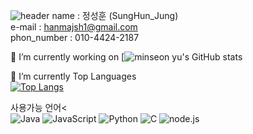![header](https://capsule-render.vercel.app/api?type=waving&color=0AA1DD&height=250&section=header&text=Mr.Jung_Portfolio&fontColor=ffffff&fontSize=90&animation=fadeIn&fontAlignY=38&desc=%50&descAlignY=&descAlign=)
name : 정성훈 (SungHun_Jung)</br>
e-mail : hanmajsh1@gmail.com</br>
phon_number : 010-4424-2187</br>

🔭 I’m currently working on
[![minseon yu's GitHub stats](https://github-readme-stats.vercel.app/api?username=mulahaG&hide=stars,contribs&count_private=true&show_icons=true&&theme=solarized-highcontrast)

💪 I’m currently Top Languages</br>
[![Top Langs](https://github-readme-stats.vercel.app/api/top-langs/?username=mulahaG)](https://github.com/mulahaG/github-readme-stats)</br>


사용가능 언어<</br>
![Java](https://img.shields.io/badge/-Java-007396?style=flat-square&logo=Java&logoColor=white)
![JavaScript](https://img.shields.io/badge/-JavaScript-F7DF1E?style=flat-square&logo=JavaScript&logoColor=white)
![Python](https://img.shields.io/badge/-Python-3776AB?style=flat-square&logo=Python&logoColor=white)
![C](https://img.shields.io/badge/-C-A8B9CC?style=flat-square&logo=C&logoColor=black)
![node.js](https://img.shields.io/badge/-node.js-339933?style=flat-square&logo=node.js&logoColor=black)

